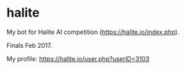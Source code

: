 # halite

My bot for Halite AI competition (https://halite.io/index.php).

Finals Feb 2017.

My profile: https://halite.io/user.php?userID=3103





